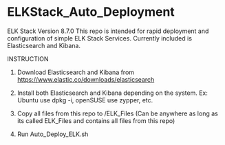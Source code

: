 # ELKStack_Auto_Deployment

ELK Stack Version 8.7.0
This repo is intended for rapid deployment and configuration of simple ELK Stack Services. Currently included is Elasticsearch and Kibana.


INSTRUCTION

1) Download Elasticsearch and Kibana from https://www.elastic.co/downloads/elasticsearch 
2) Install both Elasticsearch and Kibana depending on the system. Ex: Ubuntu use dpkg -i, openSUSE use zypper, etc.

3) Copy all files from this repo to /ELK_Files (Can be anywhere as long as its called ELK_Files and contains all files from this repo)
4) Run Auto_Deploy_ELK.sh
